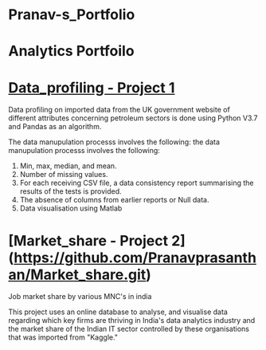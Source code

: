 # Pranav-s_Portfolio

# Analytics Portfoilo

# [Data_profiling - Project 1](https://github.com/Pranavprasanthan/Data_profiling.git)
Data profiling on imported data from the UK government website of different attributes concerning petroleum sectors is done using Python V3.7 and Pandas as an algorithm.

The data manupulation processs involves  the following: the data manupulation processs involves  the following:  
1. Min, max, median, and mean.
2. Number of missing values. 
3. For each receiving CSV file, a data consistency report summarising the results of the tests is provided. 
4. The absence of columns from earlier reports or Null data. 
5. Data visualisation using Matlab 


# [Market_share - Project 2] (https://github.com/Pranavprasanthan/Market_share.git)
Job market share by various MNC's in india

This project uses an online database to analyse, and visualise data regarding which key firms are thriving in India's data analytics industry and the market share of the Indian IT sector controlled by these organisations that was imported from "Kaggle."
